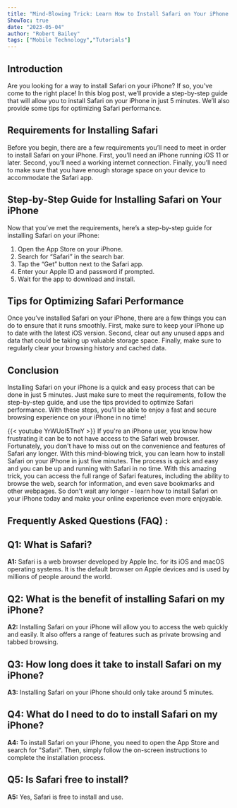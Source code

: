 ```yaml
---
title: "Mind-Blowing Trick: Learn How to Install Safari on Your iPhone in Just 5 Minutes!"
ShowToc: true 
date: "2023-05-04"
author: "Robert Bailey" 
tags: ["Mobile Technology","Tutorials"]
---
```

## Introduction
Are you looking for a way to install Safari on your iPhone? If so, you’ve come to the right place! In this blog post, we’ll provide a step-by-step guide that will allow you to install Safari on your iPhone in just 5 minutes. We’ll also provide some tips for optimizing Safari performance.

## Requirements for Installing Safari
Before you begin, there are a few requirements you’ll need to meet in order to install Safari on your iPhone. First, you’ll need an iPhone running iOS 11 or later. Second, you’ll need a working internet connection. Finally, you’ll need to make sure that you have enough storage space on your device to accommodate the Safari app.

## Step-by-Step Guide for Installing Safari on Your iPhone
Now that you’ve met the requirements, here’s a step-by-step guide for installing Safari on your iPhone:

1. Open the App Store on your iPhone.
2. Search for “Safari” in the search bar.
3. Tap the “Get” button next to the Safari app.
4. Enter your Apple ID and password if prompted.
5. Wait for the app to download and install.

## Tips for Optimizing Safari Performance
Once you’ve installed Safari on your iPhone, there are a few things you can do to ensure that it runs smoothly. First, make sure to keep your iPhone up to date with the latest iOS version. Second, clear out any unused apps and data that could be taking up valuable storage space. Finally, make sure to regularly clear your browsing history and cached data.

## Conclusion
Installing Safari on your iPhone is a quick and easy process that can be done in just 5 minutes. Just make sure to meet the requirements, follow the step-by-step guide, and use the tips provided to optimize Safari performance. With these steps, you’ll be able to enjoy a fast and secure browsing experience on your iPhone in no time!

{{< youtube YrWUoI5TneY >}} 
If you're an iPhone user, you know how frustrating it can be to not have access to the Safari web browser. Fortunately, you don't have to miss out on the convenience and features of Safari any longer. With this mind-blowing trick, you can learn how to install Safari on your iPhone in just five minutes. The process is quick and easy and you can be up and running with Safari in no time. With this amazing trick, you can access the full range of Safari features, including the ability to browse the web, search for information, and even save bookmarks and other webpages. So don't wait any longer - learn how to install Safari on your iPhone today and make your online experience even more enjoyable.

## Frequently Asked Questions (FAQ) :
## Q1: What is Safari?
**A1:** Safari is a web browser developed by Apple Inc. for its iOS and macOS operating systems. It is the default browser on Apple devices and is used by millions of people around the world. 

## Q2: What is the benefit of installing Safari on my iPhone?
**A2:** Installing Safari on your iPhone will allow you to access the web quickly and easily. It also offers a range of features such as private browsing and tabbed browsing.

## Q3: How long does it take to install Safari on my iPhone?
**A3:** Installing Safari on your iPhone should only take around 5 minutes.

## Q4: What do I need to do to install Safari on my iPhone?
**A4:** To install Safari on your iPhone, you need to open the App Store and search for "Safari". Then, simply follow the on-screen instructions to complete the installation process.

## Q5: Is Safari free to install?
**A5:** Yes, Safari is free to install and use.





